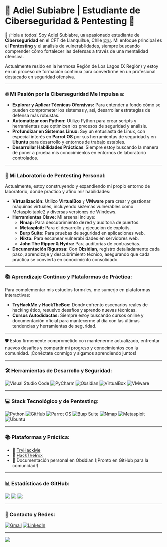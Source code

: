# 🚀 Adiel Subiabre | Estudiante de Ciberseguridad & Pentesting 🚀

👋 ¡Hola a todos! Soy Adiel Subiabre, un apasionado estudiante de **Ciberseguridad** en el CFT de Llanquihue, Chile 🇨🇱. Mi enfoque principal es el **Pentesting** y el análisis de vulnerabilidades, siempre buscando comprender cómo fortalecer las defensas a través de una mentalidad ofensiva.

Actualmente resido en la hermosa Región de Los Lagos (X Región) y estoy en un proceso de formación continua para convertirme en un profesional destacado en seguridad ofensiva.

---

### 🔥 Mi Pasión por la Ciberseguridad Me Impulsa a:

-   **Explorar y Aplicar Técnicas Ofensivas:** Para entender a fondo cómo se pueden comprometer los sistemas y, así, desarrollar estrategias de defensa más robustas.
-   **Automatizar con Python:** Utilizo Python para crear scripts y herramientas que optimicen los procesos de seguridad y análisis.
-   **Profundizar en Sistemas Linux:** Soy un entusiasta de Linux, con especial interés en **Parrot OS** por sus herramientas de seguridad y en **Ubuntu** para desarrollo y entornos de trabajo estables.
-   **Desarrollar Habilidades Prácticas:** Siempre estoy buscando la manera de poner a prueba mis conocimientos en entornos de laboratorio controlados.

---

### 🧪 Mi Laboratorio de Pentesting Personal:

Actualmente, estoy construyendo y expandiendo mi propio entorno de laboratorio, donde practico y afino mis habilidades:

-   **Virtualización:** Utilizo **VirtualBox** y **VMware** para crear y gestionar máquinas virtuales, incluyendo sistemas vulnerables como Metasploitable2 y diversas versiones de Windows.
-   **Herramientas Clave:** Mi arsenal incluye:
    -   **Nmap:** Para descubrimiento de red y auditoría de puertos.
    -   **Metasploit:** Para el desarrollo y ejecución de exploits.
    -   **Burp Suite:** Para pruebas de seguridad en aplicaciones web.
    -   **Nikto:** Para escanear vulnerabilidades en servidores web.
    -   **John The Ripper & Hydra:** Para auditorías de contraseñas.
-   **Documentación Rigurosa:** Con **Obsidian**, registro detalladamente cada paso, aprendizaje y descubrimiento técnico, asegurando que cada práctica se convierta en conocimiento consolidado.

---

### 📚 Aprendizaje Continuo y Plataformas de Práctica:

Para complementar mis estudios formales, me sumerjo en plataformas interactivas:

-   **TryHackMe** y **HackTheBox:** Donde enfrento escenarios reales de hacking ético, resuelvo desafíos y aprendo nuevas técnicas.
-   **Cursos Autodidactas:** Siempre estoy buscando cursos online y documentación oficial para mantenerme al día con las últimas tendencias y herramientas de seguridad.

---

🛡️ Estoy firmemente comprometido con mantenerme actualizado, enfrentar nuevos desafíos y compartir mi progreso y conocimientos con la comunidad. ¡Conéctate conmigo y sigamos aprendiendo juntos!

---

### 🛠️ Herramientas de Desarrollo y Seguridad:

![Visual Studio Code](https://img.shields.io/badge/Visual%20Studio%20Code-0078d7.svg?style=for-the-badge&logo=visual-studio-code&logoColor=white)
![PyCharm](https://img.shields.io/badge/pycharm-143?style=for-the-badge&logo=pycharm&logoColor=black&color=black&labelColor=green)
![Obsidian](https://img.shields.io/badge/Obsidian-483699?style=for-the-badge&logo=obsidian&logoColor=white)
![VirtualBox](https://img.shields.io/badge/VirtualBox-183A61?style=for-the-badge&logo=virtualbox&logoColor=white)
![VMware](https://img.shields.io/badge/VMware-607078?style=for-the-badge&logo=vmware&logoColor=white)

---

### 💻 Stack Tecnológico y de Pentesting:

![Python](https://img.shields.io/badge/python-3670A0?style=for-the-badge&logo=python&logoColor=ffdd54)
![GitHub](https://img.shields.io/badge/github-%23121011.svg?style=for-the-badge&logo=github&logoColor=white)
![Parrot OS](https://img.shields.io/badge/Parrot%20OS-20B2AA?style=for-the-badge&logo=parrotsecurity&logoColor=white)
![Burp Suite](https://img.shields.io/badge/Burp%20Suite-FF7139?style=for-the-badge&logoColor=white)
![Nmap](https://img.shields.io/badge/Nmap-0080FF?style=for-the-badge&logo=datadog&logoColor=white)
![Metasploit](https://img.shields.io/badge/Metasploit-ffffff?style=for-the-badge&logo=metasploit&logoColor=black)
![Ubuntu](https://img.shields.io/badge/Ubuntu-E95420?style=for-the-badge&logo=ubuntu&logoColor=white) <!-- Añadido badge de Ubuntu -->


---

### 📚 Plataformas y Práctica:

-   🧠 [TryHackMe](https://tryhackme.com/)
-   🎯 [HackTheBox](https://www.hackthebox.com/)
-   📔 Documentación personal en Obsidian (¡Pronto en GitHub para la comunidad!)

---

### 📊 Estadísticas de GitHub:
![](https://github-readme-stats.vercel.app/api?username=XfoonkeeMoonkeeX&theme=dark&hide_border=false&show_icons=true&include_all_commits=true) <!-- show_icons=true para un toque extra -->
![](https://github-readme-streak-stats.herokuapp.com/?user=XfoonkeeMoonkeeX&theme=dark&hide_border=false)
![](https://github-readme-stats.vercel.app/api/top-langs/?username=XfoonkeeMoonkeeX&theme=dark&hide_border=false&layout=compact)

---

### 📧 Contacto y Redes:

[![Gmail](https://img.shields.io/badge/Gmail-D14836?style=for-the-badge&logo=gmail&logoColor=white)](mailto:aa.subiabre@estudiantecft-ell.cl)
[![LinkedIn](https://img.shields.io/badge/linkedin-%230077B5.svg?style=for-the-badge&logo=linkedin&logoColor=white)](https://www.linkedin.com/in/adiel-alejandro-subiabre-diaz-070890340/)
<!-- ¡Podrías añadir un badge para tu GitHub si te apetece! -->

---

[![](https://visitcount.itsvg.in/api?id=XfoonkeeMoonkeeX&icon=0&color=0)](https://visitcount.itsvg.in)
